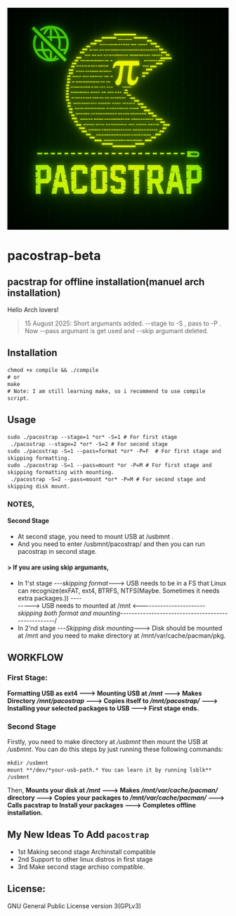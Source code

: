 ![pacostrap logo](pacostrap.png)

# pacostrap-beta
## pacstrap for offline installation(manuel arch installation)

Hello Arch lovers!
> 15 August 2025: Short argumants added. 
> --stage to -S , pass to -P .
> Now --pass argumant is get used and --skip argumant deleted.

## Installation
```any linux shell
chmod +x compile && ./compile
# or
make
# Note: I am still learning make, so i recommend to use compile script.
```

## Usage
```any linux shell
sudo ./pacostrap --stage=1 *or* -S=1 # For first stage
 ./pacostrap --stage=2 *or* -S=2 # For second stage
sudo ./pacostrap -S=1 --pass=format *or* -P=F  # For first stage and skipping formatting.
sudo ./pacostrap -S=1 --pass=mount *or -P=M # For first stage and skipping formatting with mounting.
 ./pacostrap -S=2 --pass=mount *or* -P=M # For second stage and skipping disk mount.
```
### NOTES,
#### Second Stage
- At second stage, you need to mount USB at /usbmnt . 
- And you need to enter /usbmnt/pacostrap/ and then you can run pacostrap in second stage.
#### > If you are using skip argumants,
- In 1'st stage ---*skipping format*---> USB needs to be in a FS that Linux can recognize(exFAT, ext4, BTRFS, NTFS(Maybe. Sometimes it needs extra packages.)) ----\
                \-----> USB needs to mounted at /mnt <-----------------------*skipping both format and mounting*---------------------------------------------------/
- In 2'nd stage ---*Skipping disk mounting*---> Disk should be mounted at /mnt and you need to make directory at /mnt/var/cache/pacman/pkg.

## WORKFLOW
### First Stage:
**Formatting USB as ext4 ---> Mounting USB at */mnt* ---> Makes Directory */mnt/pacostrap* ---> Copies itself to */mnt/pacostrap/* ---> Installing your selected packages to USB  ---> First stage ends.**

### Second Stage
Firstly, you need to make directory at */usbmnt* then mount the USB at */usbmnt*.
You can do this steps by just running these following commands:
```ArchISO
mkdir /usbmnt
mount **/dev/*your-usb-path.* You can learn it by running lsblk** /usbmnt
```
Then,
**Mounts your disk at */mnt* ---> Makes */mnt/var/cache/pacman/* directory ---> Copies your packages to */mnt/var/cache/pacman/* ---> Calls pacstrap to Install your packages ---> Completes offline installation.**

## My New Ideas To Add `pacostrap`
- 1st Making second stage Archinstall compatible
- 2nd Support to other linux distros in first stage
- 3rd Make second stage archiso compatible.

## License:
GNU General Public License version 3(GPLv3)
